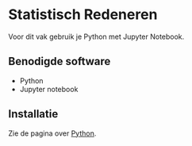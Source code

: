 # Statistisch Redeneren

Voor dit vak gebruik je Python met Jupyter Notebook.

## Benodigde software

* Python
* Jupyter notebook

## Installatie

Zie de pagina over [Python](../../../software/python.md).
